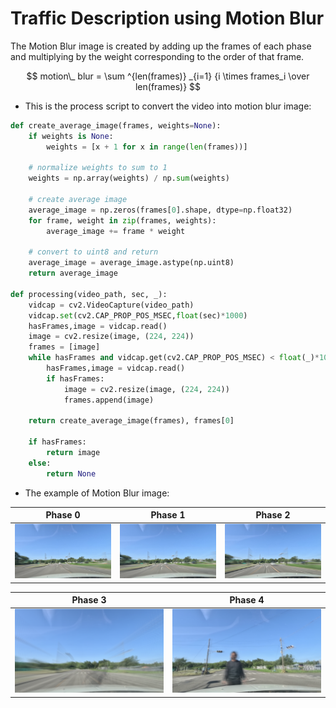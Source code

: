 # Traffic Description using Motion Blur 

The Motion Blur image is created by adding up the frames of each phase and multiplying by the weight corresponding to the order of that frame.

$$ motion\_ blur = \sum ^{len(frames)} _{i=1} {i \times frames_i \over len(frames)} $$

- This is the process script to convert the video into motion blur image:

```python
def create_average_image(frames, weights=None):
    if weights is None:
        weights = [x + 1 for x in range(len(frames))]
        
    # normalize weights to sum to 1
    weights = np.array(weights) / np.sum(weights)
    
    # create average image
    average_image = np.zeros(frames[0].shape, dtype=np.float32)
    for frame, weight in zip(frames, weights):
        average_image += frame * weight
    
    # convert to uint8 and return
    average_image = average_image.astype(np.uint8)
    return average_image

def processing(video_path, sec, _):
    vidcap = cv2.VideoCapture(video_path)
    vidcap.set(cv2.CAP_PROP_POS_MSEC,float(sec)*1000)
    hasFrames,image = vidcap.read()
    image = cv2.resize(image, (224, 224))
    frames = [image]
    while hasFrames and vidcap.get(cv2.CAP_PROP_POS_MSEC) < float(_)*1000:
        hasFrames,image = vidcap.read()
        if hasFrames:
            image = cv2.resize(image, (224, 224))
            frames.append(image)
    
    return create_average_image(frames), frames[0]
    
    if hasFrames:
        return image
    else:
        return None
```

- The example of Motion Blur image:

Phase 0 |Phase 1 | Phase 2|
:-------------------------:|:-------------------------:|:-------------------------:
<img title="Phase 0" alt="Motion Blur at phase 0" src="./imgs/phase0.png"> | <img title="Phase 1" alt="Motion Blur at phase 1" src="./imgs/phase1.png">| <img title="Phase 2" alt="Motion Blur at phase 2" src="./imgs/phase2.png">

Phase 3 |Phase 4|
:-------------------------:|:-------------------------:
<img title="Phase 3" alt="Motion Blur at phase 3" src="./imgs/phase3.png"> | <img title="Phase 4" alt="Motion Blur at phase 4" src="./imgs/phase4.png">
